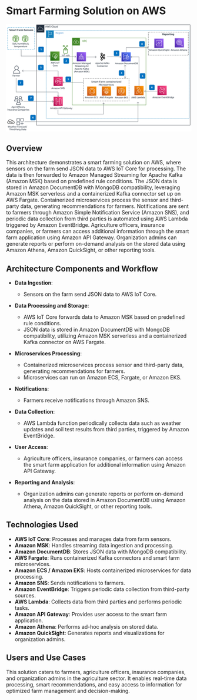 # Smart Farming Solution on AWS
![alt text](images/day11.png)
## Overview

This architecture demonstrates a smart farming solution on AWS, where sensors on the farm send JSON data to AWS IoT Core for processing. The data is then forwarded to Amazon Managed Streaming for Apache Kafka (Amazon MSK) based on predefined rule conditions. The JSON data is stored in Amazon DocumentDB with MongoDB compatibility, leveraging Amazon MSK serverless and a containerized Kafka connector set up on AWS Fargate. Containerized microservices process the sensor and third-party data, generating recommendations for farmers. Notifications are sent to farmers through Amazon Simple Notification Service (Amazon SNS), and periodic data collection from third parties is automated using AWS Lambda triggered by Amazon EventBridge. Agriculture officers, insurance companies, or farmers can access additional information through the smart farm application using Amazon API Gateway. Organization admins can generate reports or perform on-demand analysis on the stored data using Amazon Athena, Amazon QuickSight, or other reporting tools.

## Architecture Components and Workflow

- **Data Ingestion**:
  - Sensors on the farm send JSON data to AWS IoT Core.

- **Data Processing and Storage**:
  - AWS IoT Core forwards data to Amazon MSK based on predefined rule conditions.
  - JSON data is stored in Amazon DocumentDB with MongoDB compatibility, utilizing Amazon MSK serverless and a containerized Kafka connector on AWS Fargate.

- **Microservices Processing**:
  - Containerized microservices process sensor and third-party data, generating recommendations for farmers.
  - Microservices can run on Amazon ECS, Fargate, or Amazon EKS.

- **Notifications**:
  - Farmers receive notifications through Amazon SNS.

- **Data Collection**:
  - AWS Lambda function periodically collects data such as weather updates and soil test results from third parties, triggered by Amazon EventBridge.

- **User Access**:
  - Agriculture officers, insurance companies, or farmers can access the smart farm application for additional information using Amazon API Gateway.

- **Reporting and Analysis**:
  - Organization admins can generate reports or perform on-demand analysis on the data stored in Amazon DocumentDB using Amazon Athena, Amazon QuickSight, or other reporting tools.

## Technologies Used

- **AWS IoT Core**: Processes and manages data from farm sensors.
- **Amazon MSK**: Handles streaming data ingestion and processing.
- **Amazon DocumentDB**: Stores JSON data with MongoDB compatibility.
- **AWS Fargate**: Runs containerized Kafka connectors and smart farm microservices.
- **Amazon ECS / Amazon EKS**: Hosts containerized microservices for data processing.
- **Amazon SNS**: Sends notifications to farmers.
- **Amazon EventBridge**: Triggers periodic data collection from third-party sources.
- **AWS Lambda**: Collects data from third parties and performs periodic tasks.
- **Amazon API Gateway**: Provides user access to the smart farm application.
- **Amazon Athena**: Performs ad-hoc analysis on stored data.
- **Amazon QuickSight**: Generates reports and visualizations for organization admins.

## Users and Use Cases

This solution caters to farmers, agriculture officers, insurance companies, and organization admins in the agriculture sector. It enables real-time data processing, smart recommendations, and easy access to information for optimized farm management and decision-making.
